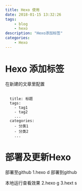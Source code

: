 ```yaml
---
title: Hexo 使用 
date: 2018-01-15 13:32:26
tags:
	- blog
	- hexo
description: "Hexo添加标签"
categories:
	- Hexo
---
```


# Hexo 添加标签

在新建的文章里配置

```properties

  title: 标题
  tags:
	- tag1
	- tag2
	...
  categories: 
	- 分类1
	- 分类2
	...
```
# 部署及更新Hexo
部署至github
1.hexo d  部署到github

本地运行查看效果
2.hexo g
3.hext s
